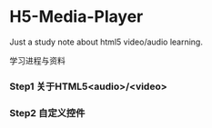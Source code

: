 # H5-Media-Player
Just a study note about html5 video/audio learning.

学习进程与资料
### Step1 关于HTML5\<audio\>/\<video\>
### Step2 自定义控件
